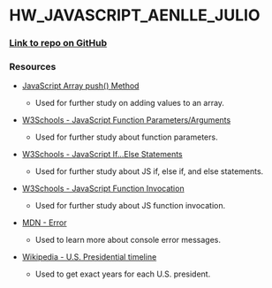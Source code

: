 # **HW_JAVASCRIPT_AENLLE_JULIO**

### [Link to repo on GitHub](https://github.com/jaenlle/hw_javascript_aenlle_julio)

### Resources

- [JavaScript Array push() Method](http://www.w3schools.com/jsref/jsref_push.asp)
  - Used for further study on adding values to an array.


- [W3Schools - JavaScript Function Parameters/Arguments](http://www.w3schools.com/js/js_function_parameters.asp)
  - Used for further study about function parameters.


- [W3Schools - JavaScript If...Else Statements](http://www.w3schools.com/js/js_if_else.asp)
  - Used for further study about JS if, else if, and else statements.  


- [W3Schools - JavaScript Function Invocation](http://www.w3schools.com/js/js_function_invocation.asp)
  - Used for further study about JS function invocation.


- [MDN - Error](https://developer.mozilla.org/en-US/docs/Web/JavaScript/Reference/Global_Objects/Error)
  - Used to learn more about console error messages.


- [Wikipedia - U.S. Presidential timeline](https://en.wikipedia.org/wiki/President_of_the_United_States#Timeline_of_Presidents)
  - Used to get exact years for each U.S. president.
